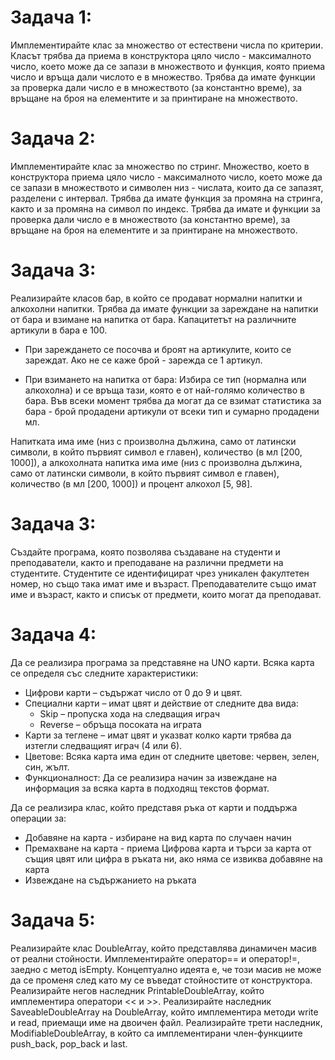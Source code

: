 # Задача 1:
Имплементирайте клас за множество от естествени числа по критерии. Класът трябва да приема в конструктора цяло число - максималното число, което може да се запази в множеството и функция, която приема число и връща дали числото е в множество. Трябва да имате функции за проверка дали число е в множеството (за константно време), за връщане на броя на елементите и за принтиране на множеството.

# Задача 2:
Имплементирайте клас за множество по стринг. Множество, което в конструктора приема цяло число - максималното число, което може да се запази в множеството и символен низ - числата, които да се запазят, разделени с интервал. Трябва да имате функция за промяна на стринга, както и за промяна на символ по индекс. Трябва да имате и функции за проверка дали число е в множеството (за константно време), за връщане на броя на елементите и за принтиране на множеството.

# Задача 3: 
Реализирайте класов бар, в който се продават нормални напитки и алкохолни напитки. Трябва да имате функции за зареждане на напитки от бара и взимане на напитка от бара. Капацитетът на различните артикули в бара е 100.

* При зареждането се посочва и броят на артикулите, които се зареждат. Ако не се каже брой - зарежда се 1 артикул.

* При взимането на напитка от бара: Избира се тип (нормална или алкохолна) и се връща тази, която е от най-голямо количество в бара. Във всеки момент трябва да могат да се взимат статистика за бара - брой продадени артикули oт всеки тип и сумарно продадени мл.

Напитката има име (низ с произволна дължина, само от латински символи, в който първият символ е главен), количество (в мл [200, 1000]), а алкохолната напитка има име (низ с произволна дължина, само от латински символи, в който първият символ е главен), количество (в мл [200, 1000]) и процент алкохол [5, 98].

# Задача 3:
Създайте програма, която позволява създаване на студенти и преподаватели, както и преподаване на различни предмети на студентите. Студентите се идентифицират чрез уникален факултетен номер, но също така имат име и възраст. Преподавателите също имат име и възраст, както и списък от предмети, които могат да преподават.

# Задача 4:
Да се реализира програма за представяне на UNO карти. Всяка карта се определя със следните характеристики:

* Цифрови карти – съдържат число от 0 до 9 и цвят.
* Специални карти – имат цвят и действие от следните два вида:
  * Skip – пропуска хода на следващия играч
  * Reverse – обръща посоката на играта
* Карти за теглене – имат цвят и указват колко карти трябва да изтегли следващият играч (4 или 6).
* Цветове: Всяка карта има един от следните цветове: червен, зелен, син, жълт.
* Функционалност: Да се реализира начин за извеждане на информация за всяка карта в подходящ текстов формат.

Да се реализира клас, който представя ръка от карти и поддържа операции за:

* Добавяне на карта - избиране на вид карта по случаен начин
* Премахване на карта - приема Цифрова карта и търси за карта от същия цвят или цифра в ръката ни, ако няма се извиква добавяне на карта
* Извеждане на съдържанието на ръката

# Задача 5: 
Реализирайте клас DoubleArray, който представлява динамичен масив от реални стойности. Имплементирайте оператор== и оператор!=, заедно с метод isEmpty. Концептуално идеята е, че този масив не може да се променя след като му се въведат стойностите от конструктора. Реализирайте негов наследник PrintableDoubleArray, който имплементира оператори << и >>. Реализирайте наследник SaveableDoubleArray на DoubleArray, който имплементира методи write и read, приемащи име на двоичен файл. Реализирайте трети наследник, ModifiableDoubleArray, в който са имплементирани член-функциите push_back, pop_back и last.
